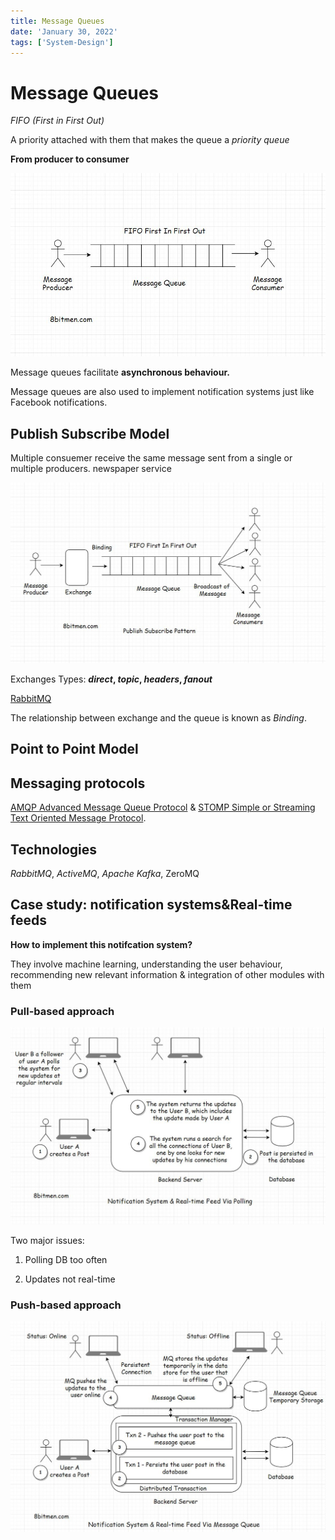 ```yaml
---
title: Message Queues
date: 'January 30, 2022'
tags: ['System-Design']
---
```


# Message Queues

*FIFO (First in First Out)*

A priority attached with them that makes the queue a *priority queue*

**From producer to consumer**

![message-queue.jpeg](./message-queue.jpeg)

Message queues facilitate **asynchronous behaviour.**

Message queues are also used to implement notification systems just like Facebook notifications.

## Publish Subscribe Model

Multiple consuemer receive the same message sent from a single or multiple producers. newspaper service

![message-queue-pub-sub.jpeg](./message-queue-pub-sub.jpeg)

Exchanges Types: ***direct*, *topic*, *headers*, *fanout***

[RabbitMQ](https://www.rabbitmq.com/tutorials/amqp-concepts.html)

The relationship between exchange and the queue is known as *Binding*.

## Point to Point Model

## Messaging protocols

[AMQP Advanced Message Queue Protocol](https://en.wikipedia.org/wiki/Advanced_Message_Queuing_Protocol) & [STOMP Simple or Streaming Text Oriented Message Protocol](https://en.wikipedia.org/wiki/Streaming_Text_Oriented_Messaging_Protocol).

## Technologies

*RabbitMQ*, *ActiveMQ*, *Apache Kafka*, ZeroMQ

## Case study: notification systems&Real-time feeds

**How to implement this notifcation system?**

They involve machine learning, understanding the user behaviour, recommending new relevant information & integration of other modules with them

### Pull-based approach

![notifaction-pull-based.jpeg](./notifaction-pull-based.jpeg)

Two major issues:

1. Polling DB too often

1. Updates not real-time

### Push-based approach

![notifaction-push-based.jpeg](./notifaction-push-based.jpeg)
